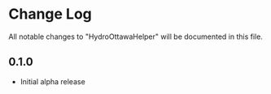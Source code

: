 # Change Log

All notable changes to "HydroOttawaHelper" will be documented in this file.

## 0.1.0

- Initial alpha release
